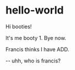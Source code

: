 # hello-world

Hi booties! 

It's me booty 1. Bye now.

Francis thinks I have ADD.

-- uhh, who is francis?
